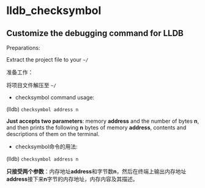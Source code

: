 # lldb_checksymbol
## Customize the debugging command for LLDB

Preparations:

Extract the project file to your `~/`

准备工作：

将项目文件解压至 `~/`

* checksymbol command usage: 

(lldb) `checksymbol address n`

**Just accepts two parameters**: memory **address** and the number of bytes **n**, and then prints the following **n** bytes of memory **address**, contents and descriptions of them on the terminal.

* checksymbol命令的用法:

(lldb) `checksymbol address n`

**只接受两个参数**：内存地址**address**和字节数**n**，然后在终端上输出内存地址**address**接下来**n**字节的内存地址，内存内容及其描述。
